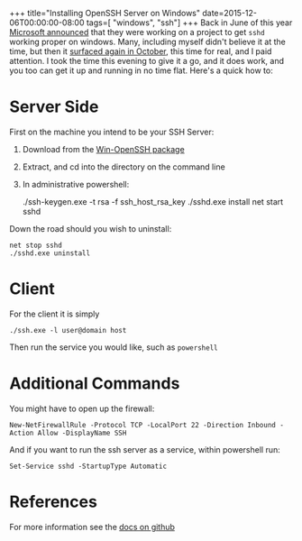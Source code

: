 +++
title="Installing OpenSSH Server on Windows"
date=2015-12-06T00:00:00-08:00
tags=[
	"windows",
	"ssh"]
+++
Back in June of this year [Microsoft announced](https://blogs.msdn.com/b/powershell/archive/2015/06/03/looking-forward-microsoft-support-for-secure-shell-ssh.aspx) that they were working on a project to get `sshd` working proper on windows. Many, including myself didn't believe it at the time, but then it [surfaced again in October](https://blogs.msdn.com/b/powershell/archive/2015/10/19/openssh-for-windows-update.aspx), this time for real, and I paid attention. I took the time this evening to give it a go, and it does work, and you too can get it up and running in no time flat. Here's a quick how to:

# Server Side

First on the machine you intend to be your SSH Server:
1. Download from the [Win-OpenSSH package](https://github.com/PowerShell/Win32-OpenSSH/releases/download/11_09_2015/OpenSSH-Win32.zip)
2. Extract, and cd into the directory on the command line
3. In administrative powershell:

	./ssh-keygen.exe -t rsa -f ssh_host_rsa_key
	./sshd.exe install
	net start sshd

Down the road should you wish to uninstall:

	net stop sshd
	./sshd.exe uninstall

# Client

For the client it is simply

	./ssh.exe -l user@domain host
	
Then run the service you would like, such as `powershell`

# Additional Commands

You might have to open up the firewall:
	
	New-NetFirewallRule -Protocol TCP -LocalPort 22 -Direction Inbound -Action Allow -DisplayName SSH

And if you want to run the ssh server as a service, within powershell run:

	Set-Service sshd -StartupType Automatic

# References

For more information see the [docs on github](https://github.com/PowerShell/Win32-OpenSSH/wiki/Deploy-Win32-OpenSSH)